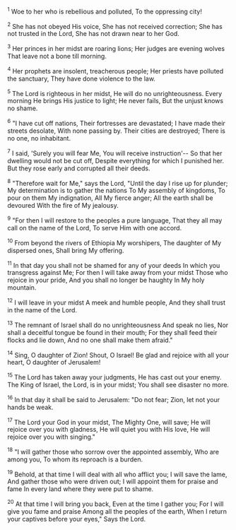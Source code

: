 <sup>1</sup> 
Woe to her who is rebellious and polluted, To the oppressing city! 

<sup>2</sup> 
She has not obeyed His voice, She has not received correction; She has not trusted in the Lord, She has not drawn near to her God. 

<sup>3</sup> 
Her princes in her midst are roaring lions; Her judges are evening wolves That leave not a bone till morning. 

<sup>4</sup> 
Her prophets are insolent, treacherous people; Her priests have polluted the sanctuary, They have done violence to the law. 

<sup>5</sup> 
The Lord is righteous in her midst, He will do no unrighteousness. Every morning He brings His justice to light; He never fails, But the unjust knows no shame. 

<sup>6</sup> 
"I have cut off nations, Their fortresses are devastated; I have made their streets desolate, With none passing by. Their cities are destroyed; There is no one, no inhabitant. 

<sup>7</sup> 
I said, 'Surely you will fear Me, You will receive instruction'-- So that her dwelling would not be cut off, Despite everything for which I punished her. But they rose early and corrupted all their deeds.

<sup>8</sup> 
"Therefore wait for Me," says the Lord, "Until the day I rise up for plunder; My determination is to gather the nations To My assembly of kingdoms, To pour on them My indignation, All My fierce anger; All the earth shall be devoured With the fire of My jealousy. 

<sup>9</sup> 
"For then I will restore to the peoples a pure language, That they all may call on the name of the Lord, To serve Him with one accord. 

<sup>10</sup> 
From beyond the rivers of Ethiopia My worshipers, The daughter of My dispersed ones, Shall bring My offering. 

<sup>11</sup> 
In that day you shall not be shamed for any of your deeds In which you transgress against Me; For then I will take away from your midst Those who rejoice in your pride, And you shall no longer be haughty In My holy mountain. 

<sup>12</sup> 
I will leave in your midst A meek and humble people, And they shall trust in the name of the Lord. 

<sup>13</sup> 
The remnant of Israel shall do no unrighteousness And speak no lies, Nor shall a deceitful tongue be found in their mouth; For they shall feed their flocks and lie down, And no one shall make them afraid." 

<sup>14</sup> 
Sing, O daughter of Zion! Shout, O Israel! Be glad and rejoice with all your heart, O daughter of Jerusalem! 

<sup>15</sup> 
The Lord has taken away your judgments, He has cast out your enemy. The King of Israel, the Lord, is in your midst; You shall see disaster no more. 

<sup>16</sup> 
In that day it shall be said to Jerusalem: "Do not fear; Zion, let not your hands be weak. 

<sup>17</sup> 
The Lord your God in your midst, The Mighty One, will save; He will rejoice over you with gladness, He will quiet you with His love, He will rejoice over you with singing." 

<sup>18</sup> 
"I will gather those who sorrow over the appointed assembly, Who are among you, To whom its reproach is a burden. 

<sup>19</sup> 
Behold, at that time I will deal with all who afflict you; I will save the lame, And gather those who were driven out; I will appoint them for praise and fame In every land where they were put to shame. 

<sup>20</sup> 
At that time I will bring you back, Even at the time I gather you; For I will give you fame and praise Among all the peoples of the earth, When I return your captives before your eyes," Says the Lord.